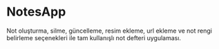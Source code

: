 # NotesApp
 Not oluşturma, silme, güncelleme, resim ekleme, url ekleme ve not rengi belirleme seçenekleri ile tam kullanışlı not defteri uygulaması.
